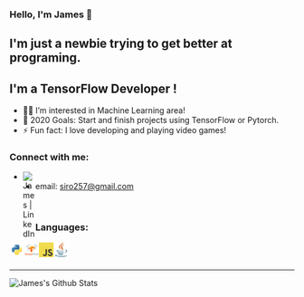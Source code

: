 ### Hello, I'm James  👋
## I'm just a newbie trying to get better at programing.

## I'm a TensorFlow Developer !

- 🤖🧠 I’m interested in Machine Learning area!
- 🎉   2020 Goals: Start and finish projects using TensorFlow or Pytorch. 
- ⚡   Fun fact: I love developing and playing video games! 

### Connect with me:

- [<img align="left" alt="James | LinkedIn" width="22px" src="https://cdn.jsdelivr.net/npm/simple-icons@v3/icons/linkedin.svg" />][linkedin]
- email: siro257@gmail.com

<br />

### Languages:

<img align="left" alt="Python" width="26px" src="https://raw.githubusercontent.com/github/explore/80688e429a7d4ef2fca1e82350fe8e3517d3494d/topics/python/python.png" />
<img align="left" alt="tf" width="26px" src="https://raw.githubusercontent.com/github/explore/80688e429a7d4ef2fca1e82350fe8e3517d3494d/topics/tensorflow/tensorflow.png" />
<img align="left" alt="js" width="26px" src="https://raw.githubusercontent.com/github/explore/80688e429a7d4ef2fca1e82350fe8e3517d3494d/topics/javascript/javascript.png" />
<img align="left" alt="java" width="26px" src="https://raw.githubusercontent.com/github/explore/80688e429a7d4ef2fca1e82350fe8e3517d3494d/topics/java/java.png" />


<br />
<br />

---

<img align="left" alt="James's Github Stats" src="https://github-readme-stats.vercel.app/api?username=siro257&show_icons=true&hide_border=false" />

[linkedin]: https://www.linkedin.com/in/james-hwang22/
